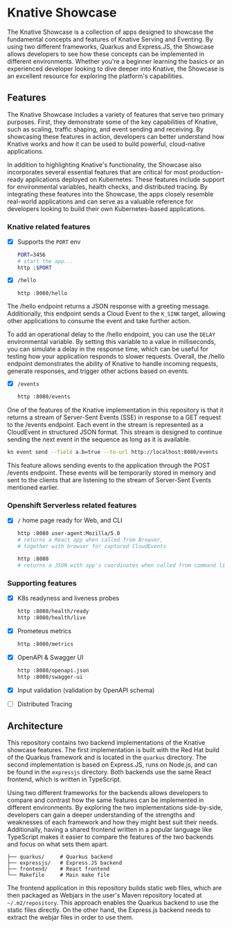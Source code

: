 # Knative Showcase

The Knative Showcase is a collection of apps designed to showcase the fundamental concepts and features of Knative Serving and Eventing. By using two different frameworks, Quarkus and Express.JS, the Showcase allows developers to see how these concepts can be implemented in different environments. Whether you're a beginner learning the basics or an experienced developer looking to dive deeper into Knative, the Showcase is an excellent resource for exploring the platform's capabilities.

## Features

The Knative Showcase includes a variety of features that serve two primary purposes. First, they demonstrate some of the key capabilities of Knative, such as scaling, traffic shaping, and event sending and receiving. By showcasing these features in action, developers can better understand how Knative works and how it can be used to build powerful, cloud-native applications.

In addition to highlighting Knative's functionality, the Showcase also incorporates several essential features that are critical for most production-ready applications deployed on Kubernetes. These features include support for environmental variables, health checks, and distributed tracing. By integrating these features into the Showcase, the apps closely resemble real-world applications and can serve as a valuable reference for developers looking to build their own Kubernetes-based applications.

### Knative related features

* [x] Supports the `PORT` env

  ```bash
  PORT=3456
  # start the app... 
  http :$PORT
  ```

* [x] `/hello`

  ```bash
  http :8080/hello
  ```

The /hello endpoint returns a JSON response with a greeting message. Additionally, this endpoint sends a Cloud Event to the `K_SINK` target, allowing other applications to consume the event and take further action.

To add an operational delay to the /hello endpoint, you can use the `DELAY` environmental variable. By setting this variable to a value in milliseconds, you can simulate a delay in the response time, which can be useful for testing how your application responds to slower requests. Overall, the /hello endpoint demonstrates the ability of Knative to handle incoming requests, generate responses, and trigger other actions based on events.

* [x] `/events`
  
  ```bash
  http :8080/events
  ```

One of the features of the Knative implementation in this repository is that it returns a stream of Server-Sent Events (SSE) in response to a GET request to the /events endpoint. Each event in the stream is represented as a CloudEvent in structured JSON format. This stream is designed to continue sending the next event in the sequence as long as it is available.
 
  ```bash
  kn event send --field a.b=true --to-url http://localhost:8080/events
  ```

This feature allows sending events to the application through the POST /events endpoint. These events will be temporarily stored in memory and sent to the clients that are listening to the stream of Server-Sent Events mentioned earlier.

### Openshift Serverless related features

* [x] `/` home page ready for Web, and CLI

  ```bash
  http :8080 user-agent:Mozilla/5.0
  # returns a React app when called from Browser,
  # together with browser for captured CloudEvents

  http :8080
  # returns a JSON with app's coordinates when called from command line
  ```  

### Supporting features

* [x] K8s readyness and liveness probes

  ```bash
  http :8080/health/ready
  http :8080/health/live
  ```

* [x] Prometeus metrics

  ```bash
  http :8080/metrics
  ```

* [x] OpenAPI & Swagger UI

  ```bash
  http :8080/openapi.json
  http :8080/swagger-ui
  ```
* [x] Input validation (validation by OpenAPI schema)
* [ ] Distributed Tracing

## Architecture

This repository contains two backend implementations of the Knative showcase features. The first implementation is built with the Red Hat build of the Quarkus framework and is located in the `quarkus` directory. The second implementation is based on Express.JS, runs on Node.js, and can be found in the `expressjs` directory. Both backends use the same React frontend, which is written in TypeScript.

Using two different frameworks for the backends allows developers to compare and contrast how the same features can be implemented in different environments. By exploring the two implementations side-by-side, developers can gain a deeper understanding of the strengths and weaknesses of each framework and how they might best suit their needs. Additionally, having a shared frontend written in a popular language like TypeScript makes it easier to compare the features of the two backends and focus on what sets them apart.

```
├── quarkus/     # Quarkus backend
├── expressjs/   # Express.JS backend
├── frontend/    # React frontend
└── Makefile     # Main make file
```

The frontend application in this repository builds static web files, which are then packaged as Webjars in the user's Maven repository located at `~/.m2/repository`. This approach enables the Quarkus backend to use the static files directly. On the other hand, the Express.js backend needs to extract the webjar files in order to use them.
